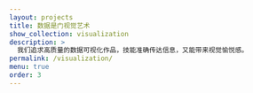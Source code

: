 ```yaml
---
layout: projects
title: 数据是门视觉艺术
show_collection: visualization
description: >
  我们追求高质量的数据可视化作品，技能准确传达信息，又能带来视觉愉悦感。
permalink: /visualization/
menu: true
order: 3
---
```

